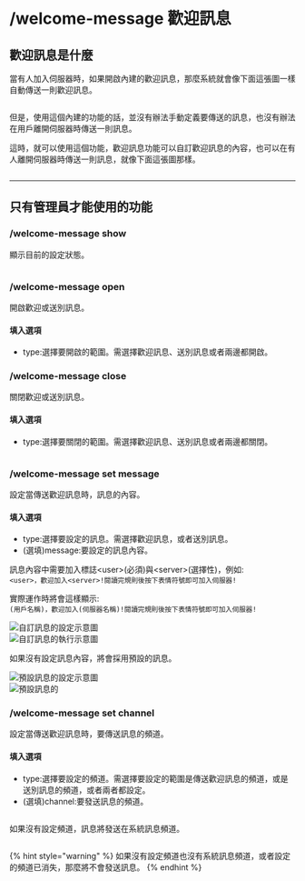 # /welcome-message 歡迎訊息

## 歡迎訊息是什麼

當有人加入伺服器時，如果開啟內建的歡迎訊息，那麼系統就會像下面這張圖一樣自動傳送一則歡迎訊息。

<div align="left">

<img src="https://cdn.discordapp.com/attachments/848902789681381416/966337759549751296/unknown.png" alt="">

</div>

但是，使用這個內建的功能的話，並沒有辦法手動定義要傳送的訊息，也沒有辦法在用戶離開伺服器時傳送一則訊息。

這時，就可以使用這個功能，歡迎訊息功能可以自訂歡迎訊息的內容，也可以在有人離開伺服器時傳送一則訊息，就像下面這張圖那樣。

<div align="left">

<img src="https://cdn.discordapp.com/attachments/848902789681381416/966529297034641488/unknown.png" alt="">

</div>

***

## 只有管理員才能使用的功能

### /welcome-message show

顯示目前的設定狀態。

<div align="left">

<img src="https://cdn.discordapp.com/attachments/848902789681381416/966521538549530654/unknown.png" alt="">

</div>

### /welcome-message open

開啟歡迎或送別訊息。

#### 填入選項

* type:選擇要開啟的範圍。需選擇歡迎訊息、送別訊息或者兩邊都開啟。

### /welcome-message close

關閉歡迎或送別訊息。

#### 填入選項

* type:選擇要關閉的範圍。需選擇歡迎訊息、送別訊息或者兩邊都關閉。

<div align="left">

<img src="https://cdn.discordapp.com/attachments/848902789681381416/966520908158210118/unknown.png" alt="">

</div>

### /welcome-message set message

設定當傳送歡迎訊息時，訊息的內容。

#### 填入選項

* type:選擇要設定的訊息。需選擇歡迎訊息，或者送別訊息。
* (選填)message:要設定的訊息內容。

訊息內容中需要加入標誌\<user>(必須)與\<server>(選擇性)，例如:\
`<user>，歡迎加入<server>!閱讀完規則後按下表情符號即可加入伺服器!`

實際運作時將會這樣顯示:\
`(用戶名稱)，歡迎加入(伺服器名稱)!閱讀完規則後按下表情符號即可加入伺服器!`

<div align="left">

<img src="https://cdn.discordapp.com/attachments/848902789681381416/966528630710763570/unknown.png" alt="自訂訊息的設定示意圖">

</div>

<div align="left">

<img src="https://cdn.discordapp.com/attachments/848902789681381416/966529297034641488/unknown.png" alt="自訂訊息的執行示意圖">

</div>

如果沒有設定訊息內容，將會採用預設的訊息。

<div align="left">

<img src="https://cdn.discordapp.com/attachments/848902789681381416/966540463119159306/unknown.png" alt="預設訊息的設定示意圖">

</div>

<div align="left">

<img src="https://cdn.discordapp.com/attachments/848902789681381416/966541030478471258/unknown.png" alt="預設訊息的">

</div>

### /welcome-message set channel

設定當傳送歡迎訊息時，要傳送訊息的頻道。

#### 填入選項

* type:選擇要設定的頻道。需選擇要設定的範圍是傳送歡迎訊息的頻道，或是送別訊息的頻道，或者兩者都設定。
* (選填)channel:要發送訊息的頻道。

<div align="left">

<img src="https://cdn.discordapp.com/attachments/848902789681381416/966543144940363786/unknown.png" alt="">

</div>

如果沒有設定頻道，訊息將發送在系統訊息頻道。

<div align="left">

<img src="https://cdn.discordapp.com/attachments/848902789681381416/966543504518045716/unknown.png" alt="">

</div>

{% hint style="warning" %}
如果沒有設定頻道也沒有系統訊息頻道，或者設定的頻道已消失，那麼將不會發送訊息。
{% endhint %}
